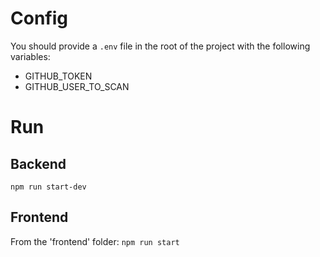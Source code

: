 # Config

You should provide a `.env` file in the root of the project with the following variables:
- GITHUB_TOKEN
- GITHUB_USER_TO_SCAN

# Run

## Backend
`npm run start-dev`

## Frontend
From the 'frontend' folder:
`npm run start`
